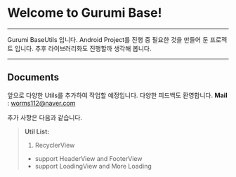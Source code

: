 Welcome to Gurumi Base!
===================

----------
Gurumi BaseUtils 입니다.
Android Project를 진행 중 필요한 것을 만들어 둔 프로젝트 입니다.
추후 라이브러리화도 진행할까 생각해 봅니다. 

----------

Documents
-------------

앞으로 다양한 Utils를 추가하여 작업할 예정입니다.
다양한 피드백도 환영합니다. 
**Mail** : worms112@naver.com
 
추가 사항은 다음과 같습니다.

> **Util List:**
>  1. RecyclerView
>  - support HeaderView and FooterView 
>  - support LoadingView and More Loading


